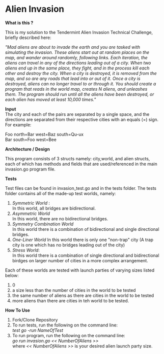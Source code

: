 # Alien Invasion
****What is this ?**** 

This is my solution to the Tendermint Alien Invasion Technical Challenge, briefly described here:

*"Mad aliens are about to invade the earth and you are tasked with simulating the
  invasion. These aliens start out at random places on the map, and wander around randomly,
 following links. Each iteration, the aliens can travel in any of the directions
 leading out of a city. When two aliens end up in the same place, they fight, and in the process kill
 each other and destroy the city. When a city is destroyed, it is removed from
 the map, and so are any roads that lead into or out of it. Once a city is destroyed, aliens can no longer travel to or through it. You should create a program that reads in the world map, creates N aliens, and
 unleashes them. The program should run until all the aliens have been destroyed, or each alien has moved at least 10,000 times."*
   

****Input****           
The city and each of the pairs are separated by a single space, and the
directions are separated from their respective cities with an equals (=) sign.    
For example:

Foo north=Bar west=Baz south=Qu-ux                                                                                                                       
Bar south=Foo west=Bee                                                                                      
                                                                                          
                                                                                                                                                           
****Architecture / Design****
 
 This program consists of 3 structs namely: city,world, and alien structs, each of which has methods and fields that are used/referenced in the main invasion.go program file.
 
 ****Tests****
 
Test files can be found in invasion_test.go and in the tests folder. The tests folder contains all of the made-up test worlds, namely:
1. *Symmetric World* :  
In this world, all bridges are bidirectional.
2. *Asymmetric World*    
In this world, there are no bidirectional bridges. 
3. *Symmetry Combination World*   
In this world there is a combination of bidirectional and single directional bridges. 
4. *One-Liner World*
In this world there is only one "non-trap" city (A trap city is one which has no bridges leading out of the city)
5. *Stress World*:   
In this world there is a combination of single directional and bidirectional birdges on larger number of cities in a more complex arrangement. 

Each of these worlds are tested with launch parties of varying sizes listed below:
1. 0
2. a size less than the number of cities in the world to be tested
3. the same number of aliens as there are cities in the world to be tested
4. more aliens than there are cities in teh world to be tested. 

 ****How To Use****
 1. Fork/Clone Repository
 2. To run tests, run the following on the command line:   
 *test go -run NameOfTest*
 3. To run program, run the following on the command line:   
 *go run invasion.go << NumberOfAliens >>*  
 where  *<< NumberOfAliens >>* is your desired alien launch party size. 
  
